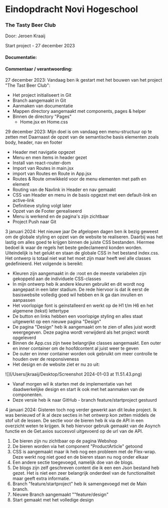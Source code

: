 # Eindopdracht Novi Hogeschool 

### The Tasty Beer Club

Door: Jeroen Kraaij 

Start project - 27 december 2023

#### Documentatie: 

#### Commentaar / verantwoording: 

27 december 2023:
Vandaag ben ik gestart met het bouwen van het project "The Tast Beer Club":

- Het project initialiseert in Git
- Branch aangemaakt in Git
- Aanmaken van documentatie 
- Mappen directory aangemaakt met components, pages & helper
- Binnen de directory "Pages"
    - Home.jsx en Home.css
  
29 december 2023:
Mijn doel is om vandaag een menu-structuur op te zetten met 
Daarnaast de opzet van de semantische basis elementen zoals body, header, nav en footer

- Header met navigatie opgezet
- Menu en men items in header gezet
- Install van react-router-dom
- Import van Routes in main.jsx
- import van Routes en Route in App.jsx
- Routes & Route omwikkeld voor de menu elementen met path en element
- Routing van de Navlink in Header en nav gemaakt 
- CSS van Header en menu in de basis opgezet met een default-link en active-link
- Definitieve styling volgt later 
- Opzet van de Footer gerealiseerd
- Menu is werkend en de pagina's zijn zichtbaar
- Project Push naar Git

3 januari 2024: Het nieuwe jaar
De afgelopen dagen ben ik bezig geweest om de globale styling en opzet van de website te realiseren. 
Daarbij was het lastig om alles goed te krijgen binnen de juiste CSS bestanden. Hiermee bedoel ik waar de regels het beste gedeclameerd konden worden. 
Uiteindelijk is het gelukt en staan de globale CSS in het bestand index.css. Het ontwerp is totaal niet wat het moet zijn maar heeft wel alle classes gedefinieerd. 
Het volgende is bereikt: 

- Kleuren zijn aangemaakt in de :root en de meeste variabelen zijn gekoppeld aan de individuele CSS-classes
- In mijn ontwerp heb ik andere kleuren gebruikt en dit wordt nog aangepast in een later stadium. De rede hiervoor is dat ik eerst de basiswebsite volledig goed wil hebben en ik ga dan invullen en aanpassen
- Het voorlopige font is geinstalleerd en werkt op de H1 t/m H6 en het algemene (tekst) lettertype
- De button en links hebben een voorlopige styling en alles staat uitgewerkt op een nieuwe pagina "Design"
- De pagina "Design" heb ik aangemaakt om te zien of alles juist wordt weergegeven. Deze pagina wordt verwijderd als het project wordt opgeleverd
- Binnen de App.css zijn twee belangrijke classes aangemaakt. Een outer en inner container om de hoofdcontent al juist weer te geven
- De outer en inner container worden ook gebruikt om meer controlle te houden over de responsiveness 
- Het design en de website ziet er nu zo uit:

![](/Users/jkraaij/Desktop/Screenshot 2024-01-03 at 11.51.43.png)

- Vanaf morgen wil ik starten met de implementatie van het daadwerkelijke design en start ik ook met het aanmaken van de componenten. 
- Deze versie heb ik naar GitHub - branch feature/startproject gestuurd

4 januari 2024: 
Gisteren toch nog verder gewerkt aan dit leuke project. Ik was benieuwd of ik al deze secties in het ontwerp kon zetten middels de stof uit de lessen. 
De sectie voor de bieren heb ik via de API in een overzicht weten te krijgen. Ik heb hiervoor gebruik gemaakt van de Asynch functie en de Get.axios succesvol uitgevoerd op de url van de API. 

1. De bieren zijn nu zichtbaar op de pagina Webshop
2. De bieren worden via het component "ProductArticle" getoond
3. CSS is aangemaakt maar ik heb nog een probleem met de Flex-wrap. Deze werkt nog niet goed en de bieren staan nu nog onder elkaar
4. Een andere sectie toegevoegd, namelijk doe van de blogs. 
5. De blogs zijn zelf geschreven content die ik een een Json bestand heb gezet. Het is niet een zeer belangrijk onderdeel van de functionaliteit maar geeft extra informatie. 
6. Branch "feature/startproject" heb ik samengevoegd met de Main branch. 
7. Nieuwe Branch aangemaakt ""feature/design"
8. Start gemaakt met het volledige design
   